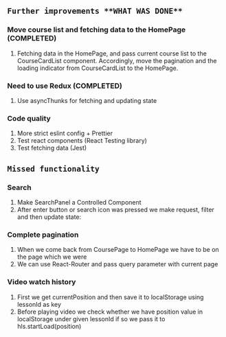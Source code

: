 ## `Further improvements **WHAT WAS DONE**`
### Move course list and fetching data to the HomePage **(COMPLETED)**
1.  Fetching data in the HomePage, and pass current course list to the CourseCardList component. Accordingly, move the pagination and the loading indicator from CourseCardList to the HomePage.

### Need to use Redux **(COMPLETED)**
1. Use asyncThunks for fetching and updating state

### Code quality
1. More strict eslint config + Prettier
2. Test react components (React Testing library)
3. Test fetching data (Jest)

## `Missed functionality`
### Search
1. Make SearchPanel a Controlled Component
2. After enter button or search icon was pressed we make request, filter and then update state:

### Complete pagination
1. When we come back from CoursePage to HomePage we have to be on the page which we were
2. We can use React-Router and pass query parameter with current page

### Video watch history
1. First we get currentPosition and then save it to localStorage using lessonId as key
2. Before playing video we check whether we have position value in localStorage under given lessonId if so we pass it to hls.startLoad(position)
